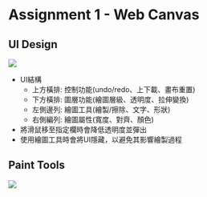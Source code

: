 # Assignment 1 - Web Canvas

## UI Design
![](https://i.imgur.com/PZYuJRl.png)

* UI結構
  * 上方橫排: 控制功能(undo/redo、上下載、畫布重置)
  * 下方橫排: 圖層功能(繪圖層級、透明度、拉伸變換)
  * 左側邊列: 繪圖工具(繪製/擦除、文字、形狀)
  * 右側編列: 繪圖屬性(寬度、對齊、顏色)
* 將滑鼠移至指定欄時會降低透明度並彈出
* 使用繪圖工具時會將UI隱藏，以避免其影響繪製過程

## Paint Tools
![](https://i.imgur.com/1oTuE8A.gif)
